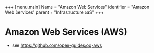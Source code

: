 +++
[menu.main]
Name = "Amazon Web Services"
identifier = "Amazon Web Services"
parent = "Infrastructure aaS"
+++

# Amazon Web Services (AWS)
- see https://github.com/open-guides/og-aws